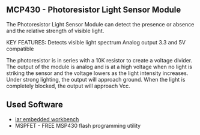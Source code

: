 ## MCP430 - Photoresistor Light Sensor Module
The Photoresistor Light Sensor Module can detect the presence or absence and the relative strength of visible light.

KEY FEATURES:
Detects visible light spectrum
Analog output
3.3 and 5V compatible

The photoresistor is in series with a 10K resistor to create a voltage divider.  The output of the module is analog and is at a high voltage when no light is striking the sensor and the voltage lowers as the light intensity increases.  Under strong lighting, the output will approach ground.  When the light is completely blocked, the output will approach Vcc.


## Used Software
- [iar embedded workbench](https://www.iar.com/products/architectures/iar-embedded-workbench-for-msp430/)
- MSPFET - FREE MSP430 flash programming utility

